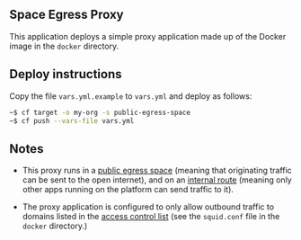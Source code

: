 ## Space Egress Proxy

This application deploys a simple proxy application made up of the Docker image in the `docker` directory.

## Deploy instructions

Copy the file `vars.yml.example` to `vars.yml` and deploy as follows:

```bash
~$ cf target -o my-org -s public-egress-space
~$ cf push --vars-file vars.yml
```

## Notes

* This proxy runs in a [public egress space](https://cloud.gov/docs/management/space-egress/#public-egress) (meaning that originating traffic can be sent to the open internet), and on an [internal route](https://docs.cloudfoundry.org/devguide/deploy-apps/routes-domains.html#internal-routes) (meaning only other apps running on the platform can send traffic to it).

* The proxy application is configured to only allow outbound traffic to domains listed in the [access control list](http://www.squid-cache.org/Doc/config/acl/) (see the `squid.conf` file in the `docker` directory.)